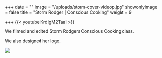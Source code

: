 +++
date = ""
image = "/uploads/storm-cover-videop.jpg"
showonlyimage = false
title = "Storm Rodger | Conscious Cooking"
weight = 9

+++
{{< youtube KrdIgM2TaaI >}}

We filmed and edited Storm Rodgers Conscious Cooking class.

We also designed her logo.

![](/uploads/cccccc.jpg)